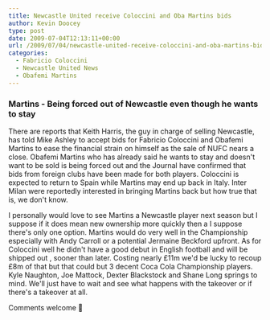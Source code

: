 ```yaml
---
title: Newcastle United receive Coloccini and Oba Martins bids
author: Kevin Doocey
type: post
date: 2009-07-04T12:13:11+00:00
url: /2009/07/04/newcastle-united-receive-coloccini-and-oba-martins-bids/
categories:
  - Fabricio Coloccini
  - Newcastle United News
  - Obafemi Martins
---
```


### Martins - Being forced out of Newcastle even though he wants to stay

There are reports that Keith Harris, the guy  in charge of selling Newcastle, has told Mike Ashley to accept bids for Fabricio Coloccini and Obafemi Martins to ease the financial strain on himself as the sale of NUFC nears a close. Obafemi Martins who has already said he wants to stay and doesn't want to be sold is being forced out and the Journal have confirmed that bids from foreign clubs have been made for both players. Coloccini is expected to return to Spain while Martins may end up back in Italy. Inter Milan were reportedly interested in bringing Martins back but how true that is, we don't know.

I personally would love to see Martins a Newcastle player next season but I suppose if it does mean new ownership more quickly then a I suppose there's only one option. Martins would do very well in the Championship especially with Andy Carroll or a potential Jermaine Beckford upfront. As for Coloccini well he didn't have a good debut in English football and will be shipped out , sooner than later. Costing nearly £11m we'd be lucky to recoup £8m of that but that could but 3 decent Coca Cola Championship players. Kyle Naughton, Joe Mattock, Dexter Blackstock and Shane Long springs to mind. We'll just have to wait and see what happens with the takeover or if there's a takeover at all.

Comments welcome 🙂
